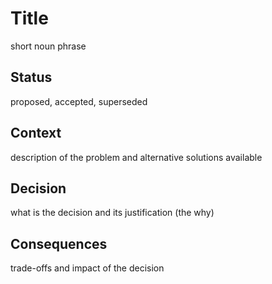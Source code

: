 # Title
short noun phrase
## Status
proposed, accepted, superseded
## Context
description of the problem and alternative solutions available
## Decision
what is the decision and its justification (the why)
## Consequences
trade-offs and impact of the decision
